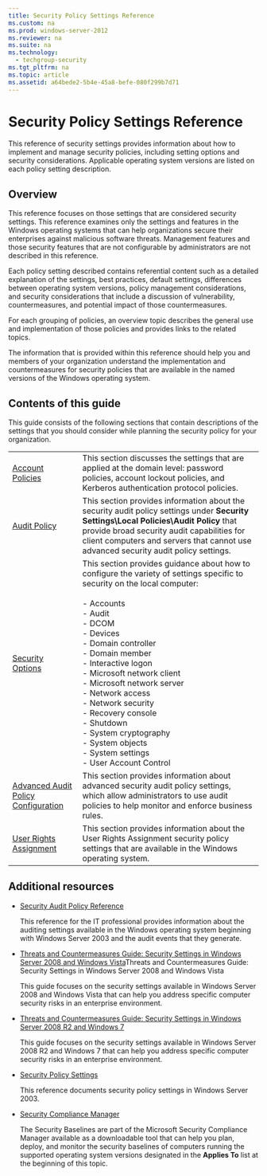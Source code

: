 ```yaml
---
title: Security Policy Settings Reference
ms.custom: na
ms.prod: windows-server-2012
ms.reviewer: na
ms.suite: na
ms.technology: 
  - techgroup-security
ms.tgt_pltfrm: na
ms.topic: article
ms.assetid: a64bede2-5b4e-45a8-befe-080f299b7d71
---
```

# Security Policy Settings Reference
This reference of security settings provides information about how to implement and manage security policies, including setting options and security considerations. Applicable operating system versions are listed on each policy setting description.  
  
## Overview  
This reference focuses on those settings that are considered security settings. This reference examines only the settings and features in the Windows operating systems that can help organizations secure their enterprises against malicious software threats. Management features and those security features that are not configurable by administrators are not described in this reference.  
  
Each policy setting described contains referential content such as a detailed explanation of the settings, best practices, default settings, differences between operating system versions, policy management considerations, and security considerations that include a discussion of vulnerability, countermeasures, and potential impact of those countermeasures.  
  
For each grouping of policies, an overview topic describes the general use and implementation of those policies and provides links to the related topics.  
  
The information that is provided within this reference should help you and members of your organization understand the implementation and countermeasures for security policies that are available in the named versions of the Windows operating system.  
  
## Contents of this guide  
This guide consists of the following sections that contain descriptions of the settings that you should consider while planning the security policy for your organization.  
  
|||  
|-|-|  
|[Account Policies](Account-Policies.md)|This section discusses the settings that are applied at the domain level: password policies, account lockout policies, and Kerberos authentication protocol policies.|  
|[Audit Policy](Audit-Policy.md)|This section provides information about the security audit policy settings under **Security Settings\Local Policies\Audit Policy** that provide broad security audit capabilities for client computers and servers that cannot use advanced security audit policy settings.|  
|[Security Options](Security-Options.md)|This section provides guidance about how to configure the variety of settings specific to security on the local computer:<br /><br />-   Accounts<br />-   Audit<br />-   DCOM<br />-   Devices<br />-   Domain controller<br />-   Domain member<br />-   Interactive logon<br />-   Microsoft network client<br />-   Microsoft network server<br />-   Network access<br />-   Network security<br />-   Recovery console<br />-   Shutdown<br />-   System cryptography<br />-   System objects<br />-   System settings<br />-   User Account Control|  
|[Advanced Audit Policy Configuration](Advanced-Audit-Policy-Configuration.md)|This section provides information about advanced security audit policy settings, which allow administrators to use audit policies to help monitor and enforce business rules.|  
|[User Rights Assignment](User-Rights-Assignment.md)|This section provides information about the User Rights Assignment security policy settings that are available in the Windows operating system.|  
  
## Additional resources  
  
-   [Security Audit Policy Reference](http://technet.microsoft.com/library/dd772623(v=ws.10).aspx)  
  
    This reference for the IT professional provides information about the auditing settings available in the Windows operating system beginning with Windows Server 2003 and the audit events that they generate.  
  
-   [Threats and Countermeasures Guide: Security Settings in Windows Server 2008 and Windows Vista](http://technet.microsoft.com/library/dd349791(v=ws.10).aspx)Threats and Countermeasures Guide: Security Settings in Windows Server 2008 and Windows Vista  
  
    This guide focuses on the security settings available in Windows Server 2008 and Windows Vista that can help you address specific computer security risks in an enterprise environment.  
  
-   [Threats and Countermeasures Guide: Security Settings in Windows Server 2008 R2 and Windows 7](http://technet.microsoft.com/library/hh125921(v=ws.10).aspx)  
  
    This guide focuses on the security settings available in Windows Server 2008 R2 and Windows 7 that can help you address specific computer security risks in an enterprise environment.  
  
-   [Security Policy Settings](http://technet.microsoft.com/library/cc722034(v=ws.10).aspx)  
  
    This reference documents security policy settings in Windows Server 2003.  
  
-   [Security Compliance Manager](http://technet.microsoft.com/solutionaccelerators/cc835245.aspx)  
  
    The Security Baselines are part of the Microsoft Security Compliance Manager available as a downloadable tool that can help you plan, deploy, and monitor the security baselines of computers running the supported operating system versions designated in the **Applies To** list at the beginning of this topic.  
  


